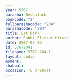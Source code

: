 ```yaml
---
year: 5767
parasha: Beshalach
bookcode: "2"
fullparashacode: "204"
parashacode: "204"
title: Eat Bark
author: Rabbi Eliezer Hirsch
date: 2007-02-03
id: 57672041
filename: 5767-204-1
layout: audio
moment: 
shabbat: 
occasion: Tu b'Shvat
---
```

